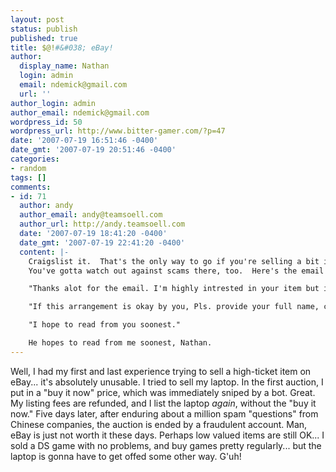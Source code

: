 ```yaml
---
layout: post
status: publish
published: true
title: $@!#&#038; eBay!
author:
  display_name: Nathan
  login: admin
  email: ndemick@gmail.com
  url: ''
author_login: admin
author_email: ndemick@gmail.com
wordpress_id: 50
wordpress_url: http://www.bitter-gamer.com/?p=47
date: '2007-07-19 16:51:46 -0400'
date_gmt: '2007-07-19 20:51:46 -0400'
categories:
- random
tags: []
comments:
- id: 71
  author: andy
  author_email: andy@teamsoell.com
  author_url: http://andy.teamsoell.com
  date: '2007-07-19 18:41:20 -0400'
  date_gmt: '2007-07-19 22:41:20 -0400'
  content: |-
    Craigslist it.  That's the only way to go if you're selling a bit item online these days.
    You've gotta watch out against scams there, too.  Here's the email I received from a "buyer" on Craigslist looking to buy my Mac Mini:

    "Thanks alot for the email. I'm highly intrested in your item but i won't be able to come take a look at it as i'm the busy type but believe it's exactly what you stated in the Ad.   Mind you, i will be paying you with a cashiers check and my shipping agency will be coming for the pick up of the item from your location as soon as you confirm to me that you receive the check and it clears your bank.

    "If this arrangement is okay by you, Pls. provide your full name, contact address and a valid cell # so i can forward it to my financier to mail the payment to you as soon as possible.

    "I hope to read from you soonest."

    He hopes to read from me soonest, Nathan.
---
```

<p>Well, I had my first and last experience trying to sell a high-ticket item on eBay... it's absolutely unusable. I tried to sell my laptop. In the first auction, I put in a "buy it now" price, which was immediately sniped by a bot. Great. My listing fees are refunded, and I list the laptop <em>again</em>, without the "buy it now." Five days later, after enduring about a million spam "questions" from Chinese companies, the auction is ended by a fraudulent account. Man, eBay is just not worth it these days. Perhaps low valued items are still OK... I sold a DS game with no problems, and buy games pretty regularly... but the laptop is gonna have to get offed some other way. G'uh!</p>
